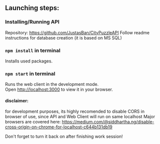 ## Launching steps:

### Installing/Running API

Repository: https://github.com/JustasBan/CityPuzzleAPI
Follow readme instructions for database creation (it is based on MS SQL)


### `npm install` in terminal

Installs used packages.


### `npm start` in terminal

Runs the web client in the development mode.\
Open [http://localhost:3000](http://localhost:3000) to view it in your browser.

#### disclaimer:
for development purposes, its highly recomended to disable CORS in browser of use, since 
API and Web Client will run on same localhost 
Major browsers are covered here: https://medium.com/@siddhartha.ng/disable-cross-origin-on-chrome-for-localhost-c644b131db19

Don't forget to turn it back on after finishing work session!
